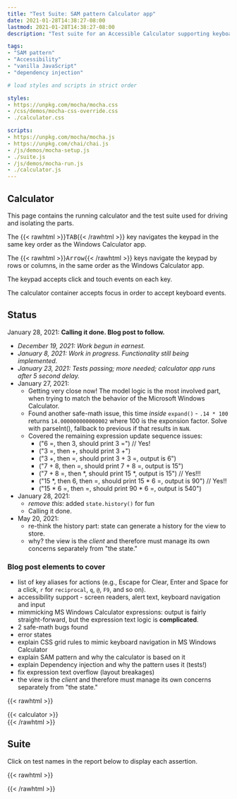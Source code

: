 ```yaml
---
title: "Test Suite: SAM pattern Calculator app"
date: 2021-01-28T14:38:27-08:00
lastmod: 2021-01-28T14:38:27-08:00
description: "Test suite for an Accessible Calculator supporting keyboard navigation and input, built with CSS grid, ARIA alert, and vanilla JavaScript using the SAM pattern and dependency injection."

tags:
- "SAM pattern"
- "Accessibility"
- "vanilla JavaScript"
- "dependency injection"

# load styles and scripts in strict order

styles:
- https://unpkg.com/mocha/mocha.css
- /css/demos/mocha-css-override.css
- ./calculator.css

scripts:
- https://unpkg.com/mocha/mocha.js
- https://unpkg.com/chai/chai.js
- /js/demos/mocha-setup.js
- ./suite.js
- /js/demos/mocha-run.js
- ./calculator.js
---
```


## Calculator

This page contains the running calculator and the test suite used for driving and isolating the parts.

The {{< rawhtml >}}<kbd>TAB</kbd>{{< /rawhtml >}} key navigates the keypad in the same key order as the Windows Calculator app.

The {{< rawhtml >}}<kbd>Arrow</kbd>{{< /rawhtml >}} keys navigate the keypad by rows or columns, in the same order as the Windows Calculator app.

The keypad accepts click and touch events on each key.

The calculator container accepts focus in order to accept keyboard events.

## Status

January 28, 2021: **Calling it done.  Blog post to follow.**

+ *December 19, 2021: Work begun in earnest.*
+ *January 8, 2021: Work in progress. Functionality still being implemented.*
+ *January 23, 2021: Tests passing; more needed; calculator app runs after 5 second delay.*
+ January 27, 2021:
  - Getting very close now! The model logic is the most involved part, when trying to match the behavior of the Microsoft Windows Calculator.
  - Found another safe-math issue, this time *inside* `expand()` - `.14 * 100` returns `14.000000000000002` where 100 is the exponsion factor. Solve with parseInt(), fallback to previous if that results in `NaN`.
  - Covered the remaining expression update sequence issues:
    + ("6 =, then 3, should print 3 =") // Yes!
    + ("3 =, then +, should print 3 +")
    + ("3 +, then =, should print 3 + 3 =, output is 6")
    + ("7 + 8, then =, should print 7 + 8 =, output is 15")
    + ("7 + 8 =, then *, should print 15 *, output is 15") // Yes!!!
    + ("15 *, then 6, then =, should print 15 * 6 =, output is 90") // Yes!!
    + ("15 * 6 =, then =, should print 90 * 6 =, output is 540")
+ January 28, 2021:
  - *remove this*: added `state.history()` for fun
  - Calling it done.
+ May 20, 2021:
  - re-think the history part: state can generate a history for the view to store.
  - why? the view is the *client* and therefore must manage its own concerns separately from "the state."


### Blog post elements to cover

+ list of key aliases for actions (e.g., Escape for Clear, Enter and Space for a click, `r` for `reciprocal`, `q`, `@`, `F9`, and so on).
+ accessibility support - screen readers, alert text, keyboard navigation and input
+ mimmicking MS Windows Calculator expressions: output is fairly straight-forward, but the expression text logic is **complicated**.
+ 2 safe-math bugs found
+ error states
+ explain CSS grid rules to mimic keyboard navigation in MS Windows Calculator
+ explain SAM pattern and why the calculator is based on it
+ explain Dependency injection and why the pattern uses it (tests!)
+ fix expression text overflow (layout breakages)
+ the view is the *client* and therefore must manage its own concerns separately from "the state."

{{< rawhtml >}}
<div id="fixture">
{{< calculator >}}
</div>
{{< /rawhtml >}}

## Suite

Click on test names in the report below to display each assertion.

{{< rawhtml >}}
<div id="mocha"></div>
{{< /rawhtml >}}
